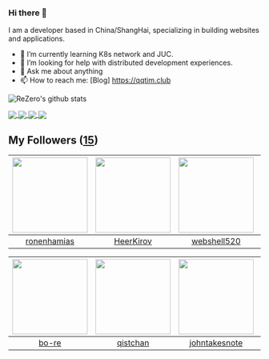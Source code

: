 ### Hi there 👋

  I am a developer based in China/ShangHai, specializing in building websites and applications.
  
  - 🌱 I’m currently learning K8s network and JUC.
  - 🤔 I’m looking for help with distributed development experiences.
  - 💬 Ask me about anything
  - 📫 How to reach me: [Blog] https://qqtim.club
  
  
  ![ReZero's github stats](https://github-readme-stats.vercel.app/api?username=rezeros&show_icons=true&title_color=fff&icon_color=79ff97&text_color=9f9f9f&bg_color=151515)
  
  
  <a href="https://github.com/rezeros">
<img align="center" src="https://github-readme-stats.vercel.app/api/top-langs/?username=rezeros&layout=compact" />
  </a>
  <a href="https://github.com/rezeros/zit">
<img align="center" src="https://github-readme-stats.vercel.app/api/pin/?username=rezeros&repo=zit&title_color=fff&icon_color=79ff97&text_color=9f9f9f&bg_color=151515" />
  </a>
  <a href="https://github.com/rezeros/zerobox">
<img align="center" src="https://github-readme-stats.vercel.app/api/pin/?username=rezeros&repo=zerobox&title_color=fff&icon_color=79ff97&text_color=9f9f9f&bg_color=151515" />
  </a>
  <a href="https://github.com/rezeros/leetcode">
<img align="center" src="https://github-readme-stats.vercel.app/api/pin/?username=rezeros&repo=leetcode&title_color=fff&icon_color=79ff97&text_color=9f9f9f&bg_color=151515" />
  </a>
 
  

## My Followers ([15](https://github.com/ReZeroS?tab=followers))

| <img src="https://avatars0.githubusercontent.com/u/1706296?v=4" width="150" height="150" /> | <img src="https://avatars2.githubusercontent.com/u/26834294?v=4" width="150" height="150" /> | <img src="https://avatars2.githubusercontent.com/u/11921874?v=4" width="150" height="150" /> | <img src="https://avatars2.githubusercontent.com/u/28078734?v=4" width="150" height="150" /> |
| :-----------------------------------------------------------------------------------------: | :------------------------------------------------------------------------------------------: | :------------------------------------------------------------------------------------------: | :------------------------------------------------------------------------------------------: |
|                        [ronenhamias](https://github.com/ronenhamias)                        |                           [HeerKirov](https://github.com/HeerKirov)                          |                         [webshell520](https://github.com/webshell520)                        |                            [nullbull](https://github.com/nullbull)                           |

| <img src="https://avatars2.githubusercontent.com/u/47686772?v=4" width="150" height="150" /> | <img src="https://avatars2.githubusercontent.com/u/11344747?v=4" width="150" height="150" /> | <img src="https://avatars3.githubusercontent.com/u/29314819?v=4" width="150" height="150" /> | <img src="https://avatars1.githubusercontent.com/u/22606989?v=4" width="150" height="150" /> |
| :------------------------------------------------------------------------------------------: | :------------------------------------------------------------------------------------------: | :------------------------------------------------------------------------------------------: | :------------------------------------------------------------------------------------------: |
|                               [bo-re](https://github.com/bo-re)                              |                            [qistchan](https://github.com/qistchan)                           |                       [johntakesnote](https://github.com/johntakesnote)                      |                            [ABUGADAY](https://github.com/ABUGADAY)                           |